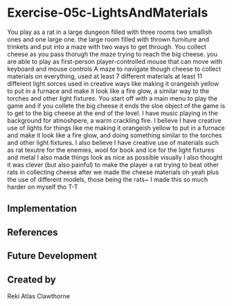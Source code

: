 # Exercise-05c-LightsAndMaterials
You play as a rat in a large dungeon filled with three rooms two smallish ones and one large one. the large room filled with thrown furniture and trinkets and put into a maze with two ways to get through. You collect cheese as you pass thorugh the maze trying to reach the big cheese. you are able to play as first-person player-controlled mouse that can move with keyboard and mouse controls A maze to navigate though cheese to collect materials on everything, used at least 7 different materials at least 11 different light sorces used in creative ways like making it orangeish yellow to put in a furnace and make it look like a fire glow, a similar way to the torches and other light fixtures. You start off with a main menu to play the game and if you collete the big cheese it ends the sloe object of the game is to get to the big cheese at the end of the level. I have music playing in the background for atmoshpere, a warm crackling fire. I believe I have creative use of lights for things like me making it orangeish yellow to put in a furnace and make it look like a fire glow, and doing something similar to the torches and other light fixtures. I also believe I have creative use of materials such as rat texutre for the enemies, wool for book and ice for the light fixtures and metal I also made things look as nice as possible visually I also thought it was clever (but also painful) to make the player a rat trying to beat other rats in collecting cheese after we made the cheese materials oh yeah plus the use of different models, those being the rats~ I made this so much harder on myself tho T-T

## Implementation

## References

## Future Development

## Created by
Reki Atlas Clawthorne
